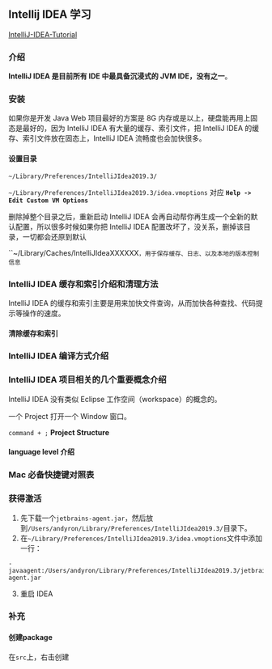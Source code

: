 ## Intellij IDEA 学习

[IntelliJ-IDEA-Tutorial](https://github.com/judasn/IntelliJ-IDEA-Tutorial)



### 介绍

**IntelliJ IDEA 是目前所有 IDE 中最具备沉浸式的 JVM IDE，没有之一**。



### 安装

如果你是开发 Java Web 项目最好的方案是 8G 内存或是以上，硬盘能再用上固态是最好的，因为 IntelliJ IDEA 有大量的缓存、索引文件，把 IntelliJ IDEA 的缓存、索引文件放在固态上，IntelliJ IDEA 流畅度也会加快很多。



#### 设置目录

`~/Library/Preferences/IntelliJIdea2019.3/`

`~/Library/Preferences/IntelliJIdea2019.3/idea.vmoptions`  对应  **`Help -> Edit Custom VM Options`** 

删除掉整个目录之后，重新启动 IntelliJ IDEA 会再自动帮你再生成一个全新的默认配置，所以很多时候如果你把 IntelliJ IDEA 配置改坏了，没关系，删掉该目录，一切都会还原到默认



``~/Library/Caches/IntelliJIdeaXXXXXX`，用于保存缓存、日志、以及本地的版本控制信息`



### IntelliJ IDEA 缓存和索引介绍和清理方法

IntelliJ IDEA 的缓存和索引主要是用来加快文件查询，从而加快各种查找、代码提示等操作的速度。

#### 清除缓存和索引



### IntelliJ IDEA 编译方式介绍





### IntelliJ IDEA 项目相关的几个重要概念介绍

IntelliJ IDEA 没有类似 Eclipse 工作空间（workspace）的概念的。

一个 Project 打开一个 Window 窗口。



`command + ;`    **Project Structure**



#### language level 介绍



### Mac 必备快捷键对照表





### 获得激活



1. 先下载一个`jetbrains-agent.jar`，然后放到`/Users/andyron/Library/Preferences/IntelliJIdea2019.3/`目录下。
2. 在`~/Library/Preferences/IntelliJIdea2019.3/idea.vmoptions`文件中添加一行：

```
-javaagent:/Users/andyron/Library/Preferences/IntelliJIdea2019.3/jetbrains-agent.jar
```

3. 重启 IDEA





### 补充



#### 创建package

在`src`上，右击创建